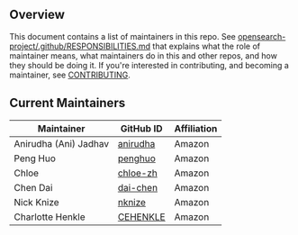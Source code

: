 ## Overview

This document contains a list of maintainers in this repo. See [opensearch-project/.github/RESPONSIBILITIES.md](https://github.com/opensearch-project/.github/blob/main/RESPONSIBILITIES.md#maintainer-responsibilities) that explains what the role of maintainer means, what maintainers do in this and other repos, and how they should be doing it. If you're interested in contributing, and becoming a maintainer, see [CONTRIBUTING](CONTRIBUTING.md).

## Current Maintainers

| Maintainer            | GitHub ID                               | Affiliation |
| --------------------- | --------------------------------------- | ----------- |
| Anirudha (Ani) Jadhav | [anirudha](https://github.com/anirudha) | Amazon      |
| Peng Huo              | [penghuo](https://github.com/penghuo)   | Amazon      |
| Chloe                 | [chloe-zh](https://github.com/chloe-zh) | Amazon      |
| Chen Dai              | [dai-chen](https://github.com/dai-chen) | Amazon      |
| Nick Knize            | [nknize](https://github.com/nknize)     | Amazon      |
| Charlotte Henkle      | [CEHENKLE](https://github.com/CEHENKLE) | Amazon      |